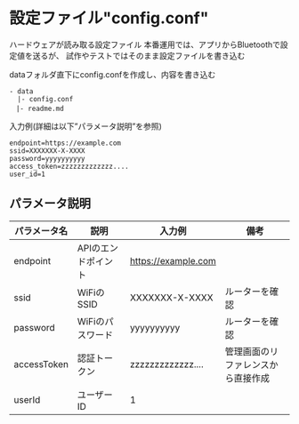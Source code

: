 # 設定ファイル"config.conf"

ハードウェアが読み取る設定ファイル
本番運用では、アプリからBluetoothで設定値を送るが、
試作やテストではそのまま設定ファイルを書き込む

dataフォルダ直下にconfig.confを作成し、内容を書き込む
```
- data
  |- config.conf
　|- readme.md
```

入力例(詳細は以下”パラメータ説明”を参照)
```
endpoint=https://example.com
ssid=XXXXXXX-X-XXXX
password=yyyyyyyyyy
access_token=zzzzzzzzzzzzz....
user_id=1
```

## パラメータ説明

|パラメータ名|説明|入力例|備考|
|---|---|---|---|
|endpoint|APIのエンドポイント|https://example.com||
|ssid|WiFiのSSID|XXXXXXX-X-XXXX|ルーターを確認|
|password|WiFiのパスワード|yyyyyyyyyy|ルーターを確認|
|accessToken|認証トークン|zzzzzzzzzzzzz....|管理画面のリファレンスから直接作成|
|userId|ユーザーID|1||
